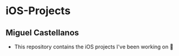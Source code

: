 # iOS-Projects
## Miguel Castellanos

- This repository contains the iOS projects I've been working on 🍎
